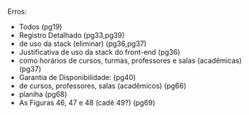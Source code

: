 Erros:
- Todos (pg19)
- Registro Detalhado (pg33,pg39)
- de uso da stack (eliminar) (pg36,pg37)
- Justificativa de uso da stack do front-end (pg36)
- como horários de cursos, turmas, professores e salas (acadêmicas) (pg37)
- Garantia de Disponibilidade: (pg40)
- de cursos, professores, salas (acadêmicos) (pg66)
- planiha (pg68)
- As Figuras 46, 47 e 48 (cadê 49?) (pg69)
